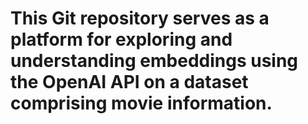 # This Git repository serves as a platform for exploring and understanding embeddings using the OpenAI API on a dataset comprising movie information.
